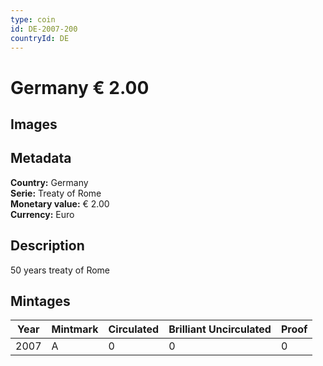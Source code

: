 ```yaml
---
type: coin
id: DE-2007-200
countryId: DE
---
```


# Germany € 2.00

## Images


## Metadata

**Country:** Germany\
**Serie:** Treaty of Rome\
**Monetary value:** € 2.00\
**Currency:** Euro

## Description
50 years treaty of Rome

## Mintages
| Year | Mintmark | Circulated | Brilliant Uncirculated | Proof |
| ---- | -------- | ---------- | ---------------------- | ----- |
| 2007 | A | 0| 0 | 0 |
